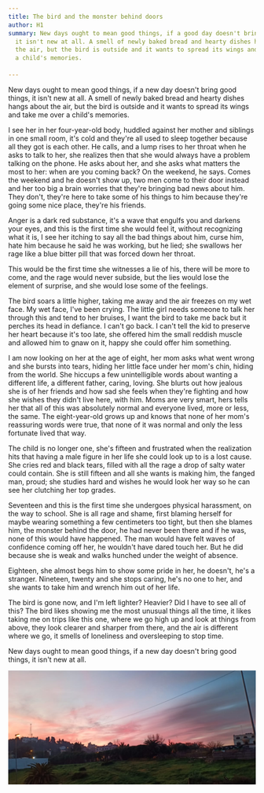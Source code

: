 ```yaml
---
title: The bird and the monster behind doors
author: H1
summary: New days ought to mean good things, if a good day doesn't bring good things,
  it isn't new at all. A smell of newly baked bread and hearty dishes hangs about
  the air, but the bird is outside and it wants to spread its wings and take me over
  a child's memories.

---
```

New days ought to mean good things, if a new day doesn't bring good things, it isn't new at all. A smell of newly baked bread and hearty dishes hangs about the air, but the bird is outside and it wants to spread its wings and take me over a child's memories.

I see her in her four-year-old body, huddled against her mother and siblings in one small room, it's cold and they're all used to sleep together because all they got is each other. He calls, and a lump rises to her throat when he asks to talk to her, she realizes then that she would always have a problem talking on the phone. He asks about her, and she asks what matters the most to her: when are you coming back? On the weekend, he says. Comes the weekend and he doesn't show up, two men come to their door instead and her too big a brain worries that they're bringing bad news about him. They don't, they're here to take some of his things to him because they're going some nice place, they're his friends.

Anger is a dark red substance, it's a wave that engulfs you and darkens your eyes, and this is the first time she would feel it, without recognizing what it is, I see her itching to say all the bad things about him, curse him, hate him because he said he was working, but he lied; she swallows her rage like a blue bitter pill that was forced down her throat.

This would be the first time she witnesses a lie of his, there will be more to come, and the rage would never subside, but the lies would lose the element of surprise, and she would lose some of the feelings.

The bird soars a little higher, taking me away and the air freezes on my wet face. My wet face, I've been crying. The little girl needs someone to talk her through this and tend to her bruises, I want the bird to take me back but it perches its head in defiance. I can't go back. I can't tell the kid to preserve her heart because it's too late, she offered him the small reddish muscle and allowed him to gnaw on it, happy she could offer him something.

I am now looking on her at the age of eight, her mom asks what went wrong and she bursts into tears, hiding her little face under her mom's chin, hiding from the world. She hiccups a few unintelligible words about wanting a different life, a different father, caring, loving. She blurts out how jealous she is of her friends and how sad she feels when they're fighting and how she wishes they didn't live here, with him. Moms are very smart, hers tells her that all of this was absolutely normal and everyone lived, more or less, the same. The eight-year-old grows up and knows that none of her mom's reassuring words were true, that none of it was normal and only the less fortunate lived that way.

The child is no longer one, she's fifteen and frustrated when the realization hits that having a male figure in her life she could look up to is a lost cause. She cries red and black tears, filled with all the rage a drop of salty water could contain. She is still fifteen and all she wants is making him, the fanged man, proud; she studies hard and wishes he would look her way so he can see her clutching her top grades.

Seventeen and this is the first time she undergoes physical harassment, on the way to school. She is all rage and shame, first blaming herself for maybe wearing something a few centimeters too tight, but then she blames him, the monster behind the door, he had never been there and if he was, none of this would have happened. The man would have felt waves of confidence coming off her, he wouldn't have dared touch her. But he did because she is weak and walks hunched under the weight of absence.

Eighteen, she almost begs him to show some pride in her, he doesn't, he's a stranger. Nineteen, twenty and she stops caring, he's no one to her, and she wants to take him and wrench him out of her life.

The bird is gone now, and I'm left lighter? Heavier? Did I have to see all of this? The bird likes showing me the most unusual things all the time, it likes taking me on trips like this one, where we go high up and look at things from above, they look clearer and sharper from there, and the air is different where we go, it smells of loneliness and oversleeping to stop time.

New days ought to mean good things, if a new day doesn't bring good things, it isn't new at all.

![](/uploads/IMG-20200114-WA0006.jpg)